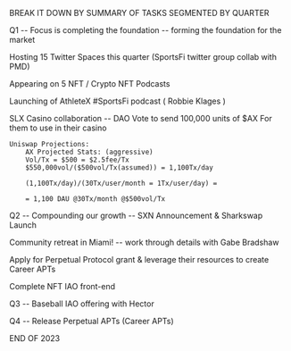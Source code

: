 BREAK IT DOWN BY SUMMARY OF TASKS SEGMENTED BY QUARTER

Q1 -- Focus is completing the foundation -- forming the foundation for the market

Hosting 15 Twitter Spaces this quarter (SportsFi twitter group collab with PMD)

Appearing on 5 NFT / Crypto NFT Podcasts 

Launching of AthleteX #SportsFi podcast ( Robbie Klages )

SLX Casino collaboration -- DAO Vote to send 100,000 units of $AX For them to use in their casino

    Uniswap Projections:
        AX Projected Stats: (aggressive)
        Vol/Tx = $500 = $2.5fee/Tx
        $550,000vol/($500vol/Tx(assumed)) = 1,100Tx/day

        (1,100Tx/day)/(30Tx/user/month = 1Tx/user/day) =

        = 1,100 DAU @30Tx/month @$500vol/Tx


Q2 -- Compounding our growth -- SXN Announcement  & Sharkswap Launch

Community retreat in Miami!  -- work through details with Gabe Bradshaw

Apply for Perpetual Protocol grant & leverage their resources to create Career APTs

Complete NFT IAO front-end 


Q3 -- Baseball IAO offering with Hector 

Q4 -- Release Perpetual APTs (Career APTs)

END OF 2023



